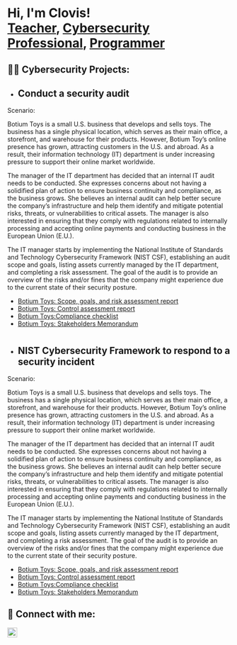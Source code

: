 <h1>Hi, I'm Clovis! <br/><a href="https://github.com/nkemclovis">Teacher</a>, <a href="https://www.linkedin.com/nkemclovis/">Cybersecurity Professional</a>, <a href="https://www.youtube.com/c/joshmadakor">Programmer</a></h1>

<h2>👨‍💻 Cybersecurity Projects:</h2>

- <b><h2>Conduct a security audit  </b></h2>
<p>Scenario:</p>
<p> Botium Toys is a small U.S. business that develops and sells toys. The business has a single physical location, which serves as their main office, a storefront, and warehouse for their products. However, Botium Toy’s online presence has grown, attracting customers in the U.S. and abroad. As a result, their information technology (IT) department is under increasing pressure to support their online market worldwide. 

The manager of the IT department has decided that an internal IT audit needs to be conducted. She expresses concerns about not having a solidified plan of action to ensure business continuity and compliance, as the business grows. She believes an internal audit can help better secure the company’s infrastructure and help them identify and mitigate potential risks, threats, or vulnerabilities to critical assets. The manager is also interested in ensuring that they comply with regulations related to internally processing and accepting online payments and conducting business in the European Union (E.U.).   

The IT manager starts by implementing the National Institute of Standards and Technology Cybersecurity Framework (NIST CSF), establishing an audit scope and goals, listing assets currently managed by the IT department, and completing a risk assessment. The goal of the audit is to provide an overview of the risks and/or fines that the company might experience due to the current state of their security posture.</p>
- [Botium Toys: Scope, goals, and risk assessment report](https://docs.google.com/document/d/18zPHnVtCLs6qVj98LbMeI0CBD7aHB84LRxTsCrbKlrg/edit?usp=sharing)
- [Botium Toys: Control assessment report](https://docs.google.com/document/d/1u9gcwUDiHzHZK-toWVk_taZ94lkLqC23FOUNULjwQNQ/edit?usp=sharing)
- [Botium Toys:Compliance checklist](https://docs.google.com/document/d/14DRAJoGtJx1Uf4qH0zTevN8-M_btZeh2darW5X1sXxA/edit?usp=sharing&resourcekey=0-0NNiC-_oWRzpGPXnUg0ctw)
- [Botium Toys: Stakeholders Memorandum](https://docs.google.com/document/d/1Cgq3laOz9A5rpC1ipIu5Pe1t2Jq1NjpemVLdROyecto/edit?usp=sharing)
<h1></h1>


- <b> <h2>NIST Cybersecurity Framework to respond to a security incident</b></h2>
<p>Scenario:</p>
<p> Botium Toys is a small U.S. business that develops and sells toys. The business has a single physical location, which serves as their main office, a storefront, and warehouse for their products. However, Botium Toy’s online presence has grown, attracting customers in the U.S. and abroad. As a result, their information technology (IT) department is under increasing pressure to support their online market worldwide. 

The manager of the IT department has decided that an internal IT audit needs to be conducted. She expresses concerns about not having a solidified plan of action to ensure business continuity and compliance, as the business grows. She believes an internal audit can help better secure the company’s infrastructure and help them identify and mitigate potential risks, threats, or vulnerabilities to critical assets. The manager is also interested in ensuring that they comply with regulations related to internally processing and accepting online payments and conducting business in the European Union (E.U.).   

The IT manager starts by implementing the National Institute of Standards and Technology Cybersecurity Framework (NIST CSF), establishing an audit scope and goals, listing assets currently managed by the IT department, and completing a risk assessment. The goal of the audit is to provide an overview of the risks and/or fines that the company might experience due to the current state of their security posture.</p>
- [Botium Toys: Scope, goals, and risk assessment report](https://docs.google.com/document/d/18zPHnVtCLs6qVj98LbMeI0CBD7aHB84LRxTsCrbKlrg/edit?usp=sharing)
- [Botium Toys: Control assessment report](https://docs.google.com/document/d/1u9gcwUDiHzHZK-toWVk_taZ94lkLqC23FOUNULjwQNQ/edit?usp=sharing)
- [Botium Toys:Compliance checklist](https://docs.google.com/document/d/14DRAJoGtJx1Uf4qH0zTevN8-M_btZeh2darW5X1sXxA/edit?usp=sharing&resourcekey=0-0NNiC-_oWRzpGPXnUg0ctw)
- [Botium Toys: Stakeholders Memorandum](https://docs.google.com/document/d/1Cgq3laOz9A5rpC1ipIu5Pe1t2Jq1NjpemVLdROyecto/edit?usp=sharing)
 


<h2> 🤳 Connect with me:</h2>

[<img align="left" alt="nkemclovis | LinkedIn" width="22px" src="https://cdn.jsdelivr.net/npm/simple-icons@v3/icons/linkedin.svg" />][linkedin]




[linkedin]: https://www.linkedin.com/in/nkemclovis/


